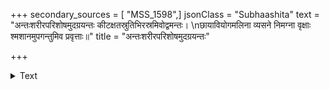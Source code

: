 +++
secondary_sources = [ "MSS_1598",]
jsonClass = "Subhaashita"
text = "अन्तःशरीरपरिशोषमुदग्रयन्तः कीटक्षतस्रुतिभिरस्रमिवोद्वमन्तः।  \nछायावियोगमलिना व्यसने निमग्ना वृक्षाः श्मशानमुपगन्तुमिव प्रवृत्ताः॥"
title = "अन्तःशरीरपरिशोषमुदग्रयन्तः"

+++

<details><summary>Text</summary>

अन्तःशरीरपरिशोषमुदग्रयन्तः कीटक्षतस्रुतिभिरस्रमिवोद्वमन्तः।  
छायावियोगमलिना व्यसने निमग्ना वृक्षाः श्मशानमुपगन्तुमिव प्रवृत्ताः॥
</details>
